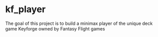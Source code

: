 # kf_player

The goal of this project is to build a minimax player of the unique deck game Keyforge owned by Fantasy Flight games
